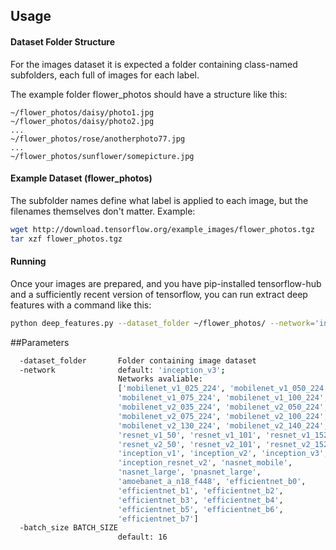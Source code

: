 

## Usage

#### Dataset Folder Structure
For the images dataset it is expected a folder containing class-named subfolders, each full of images for each label. 

The example folder flower_photos should have a structure like this:
```
~/flower_photos/daisy/photo1.jpg
~/flower_photos/daisy/photo2.jpg
...
~/flower_photos/rose/anotherphoto77.jpg
...
~/flower_photos/sunflower/somepicture.jpg
```
#### Example Dataset (flower_photos)
The subfolder names define what label is applied to each image, but the filenames themselves don't matter. 
Example:
 ```bash
 wget http://download.tensorflow.org/example_images/flower_photos.tgz
 tar xzf flower_photos.tgz
 ```

#### Running
Once your images are prepared, and you have pip-installed tensorflow-hub and
a sufficiently recent version of tensorflow, you can run extract deep features with a
command like this:
```bash
python deep_features.py --dataset_folder ~/flower_photos/ --network='inception_v3'
```

##Parameters
```bash
  -dataset_folder       Folder containing image dataset
  -network              default: 'inception_v3'; 
                        Networks avaliable:
                        ['mobilenet_v1_025_224', 'mobilenet_v1_050_224',
                        'mobilenet_v1_075_224', 'mobilenet_v1_100_224',
                        'mobilenet_v2_035_224', 'mobilenet_v2_050_224',
                        'mobilenet_v2_075_224', 'mobilenet_v2_100_224',
                        'mobilenet_v2_130_224', 'mobilenet_v2_140_224',
                        'resnet_v1_50', 'resnet_v1_101', 'resnet_v1_152',
                        'resnet_v2_50', 'resnet_v2_101', 'resnet_v2_152',
                        'inception_v1', 'inception_v2', 'inception_v3',
                        'inception_resnet_v2', 'nasnet_mobile',
                        'nasnet_large', 'pnasnet_large',
                        'amoebanet_a_n18_f448', 'efficientnet_b0',
                        'efficientnet_b1', 'efficientnet_b2',
                        'efficientnet_b3', 'efficientnet_b4',
                        'efficientnet_b5', 'efficientnet_b6',
                        'efficientnet_b7']
  -batch_size BATCH_SIZE
                        default: 16

```
